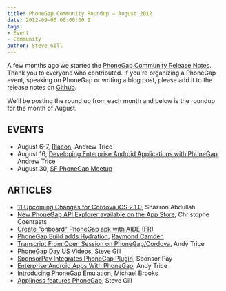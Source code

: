 ```yaml
---
title: PhoneGap Community Roundup – August 2012
date: 2012-09-06 00:00:00 Z
tags:
- Event
- Community
author: Steve Gill
---
```


A few months ago we started the [PhoneGap Community Release Notes](http://phonegap.com/2012/05/18/phonegap-community-release-notes/). Thank you to everyone who contributed. If you're organizing a PhoneGap event, speaking on PhoneGap or writing a blog post, please add it to the release notes on [Github](https://github.com/phonegap/phonegap-community).

We'll be posting the round up from each month and below is the roundup for the month of August.

## EVENTS

- August 6-7, [Riacon](http://www.riacon.com/), Andrew Trice
- August 16, [Developing Enterprise Android Applications with PhoneGap](http://www.meetup.com/DC-Droids/events/74741212/), Andrew Trice
- August 30, [SF PhoneGap Meetup](http://www.meetup.com/PhoneGap-SF/events/76053352/)

## ARTICLES

- [11 Upcoming Changes for Cordova iOS 2.1.0](http://shazronatadobe.wordpress.com/2012/08/28/10-upcoming-changes-for-cordova-ios-2-1-0/), Shazron Abdullah
- [New PhoneGap API Explorer available on the App Store](http://http://coenraets.org/blog/2012/08/new-phonegap-api-explorer-available-on-the-app-store), Christophe Coenraets
- [Create "onboard" PhoneGap apk with AIDE (FR)](http://k33g.github.com/2012/08/16/APK-ONBOARD.html)
- [PhoneGap Build adds Hydration](http://www.raymondcamden.com/index.cfm/2012/8/23/PhoneGap-Build-adds-Hydration), [Raymond Camden](http://twitter.com/cfjedimaster)
- [Transcript From Open Session on PhoneGap/Cordova](http://www.tricedesigns.com/2012/08/28/transcript-from-open-session-on-phonegapcordova/), Andy Trice
- [PhoneGap Day US Videos](http://phonegap.com/blog/2012/08/28/pgday-intro-video/), Steve Gill
- [SponsorPay Integrates PhoneGap Plugin](http://phonegap.com/blog/2012/08/23/sponsorpay/), Sponsor Pay
- [Enterprise Android Apps With PhoneGap](http://www.tricedesigns.com/2012/08/17/enterprise-android-apps-w-phonegap/), Andy Trice
- [Introducing PhoneGap Emulation](http://phonegap.com/blog/2012/08/10/introducing-phonegap-emulation/), Michael Brooks
- [Appliness features PhoneGap](http://phonegap.com/blog/2012/08/02/appliness-august/), Steve Gill
